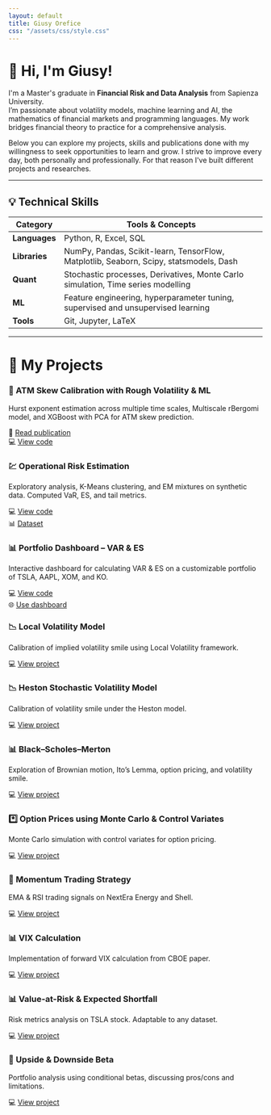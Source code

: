```yaml
---
layout: default
title: Giusy Orefice
css: "/assets/css/style.css"
---
```


# 👋 Hi, I'm Giusy!

I'm a Master's graduate in **Financial Risk and Data Analysis** from Sapienza University.  
I’m passionate about volatility models, machine learning and AI, the mathematics of financial markets and programming languages. My work bridges financial theory to practice for a comprehensive analysis.

Below you can explore my projects, skills and publications done with my willingness to seek opportunities to learn and grow. I strive to improve every day, both personally and professionally. For that reason I've built different projects and researches.

---

## 💡 Technical Skills

| Category       | Tools & Concepts |
|----------------|------------------|
| **Languages**  | Python, R, Excel, SQL|
| **Libraries**  | NumPy, Pandas, Scikit-learn, TensorFlow, Matplotlib, Seaborn, Scipy, statsmodels, Dash|
| **Quant**      | Stochastic processes, Derivatives, Monte Carlo simulation, Time series modelling |
| **ML**         | Feature engineering, hyperparameter tuning, supervised and unsupervised learning |
| **Tools**      | Git, Jupyter, LaTeX |

---

# 🚀 My Projects

<div class="projects-grid">

<div class="project-card">
<h3>🧠 ATM Skew Calibration with Rough Volatility & ML</h3>
<p>Hurst exponent estimation across multiple time scales, Multiscale rBergomi model, and XGBoost with PCA for ATM skew prediction.</p>
📄 <a href="https://papers.ssrn.com/sol3/papers.cfm?abstract_id=5369191" target="_blank">Read publication</a><br>
💻 <a href="https://github.com/yukigiusy/My-researches/blob/main/Thesis.ipynb" target="_blank">View code</a>
</div>

<div class="project-card">
<h3>💹 Operational Risk Estimation</h3>
<p>Exploratory analysis, K-Means clustering, and EM mixtures on synthetic data. Computed VaR, ES, and tail metrics.</p>
💻 <a href="https://github.com/yukigiusy/My-researches/blob/main/Operational_risk_estimation.ipynb" target="_blank">View code</a><br>
📊 <a href="https://github.com/yukigiusy/My-researches/blob/main/operational_risk_full.csv" target="_blank">Dataset</a>
</div>

<div class="project-card">
<h3>📊 Portfolio Dashboard – VAR & ES</h3>
<p>Interactive dashboard for calculating VAR & ES on a customizable portfolio of TSLA, AAPL, XOM, and KO.</p>
💻 <a href="https://github.com/yukigiusy/Dashboards/blob/main/VAR_and_ES_dashboard%20(1).ipynb" target="_blank">View code</a><br>
🌐 <a href="https://518279d1c2d8.ngrok-free.app/" target="_blank">Use dashboard</a>
</div>

<div class="project-card">
<h3>📉 Local Volatility Model</h3>
<p>Calibration of implied volatility smile using Local Volatility framework.</p>
💻 <a href="https://github.com/yukigiusy/My-researches/blob/main/Local_volatility.ipynb" target="_blank">View project</a>
</div>

<div class="project-card">
<h3>📉 Heston Stochastic Volatility Model</h3>
<p>Calibration of volatility smile under the Heston model.</p>
💻 <a href="https://github.com/yukigiusy/My-researches/blob/main/Stochastic_volatility%20(1).ipynb" target="_blank">View project</a>
</div>

<div class="project-card">
<h3>📊 Black–Scholes–Merton</h3>
<p>Exploration of Brownian motion, Ito’s Lemma, option pricing, and volatility smile.</p>
💻 <a href="https://github.com/yukigiusy/My-researches/blob/main/BSM_diving_into_Brownian_motion%2C_Ito's_lemma_and_stock_prices.ipynb" target="_blank">View project</a>
</div>

<div class="project-card">
<h3>*️⃣ Option Prices using Monte Carlo & Control Variates</h3>
<p>Monte Carlo simulation with control variates for option pricing.</p>
💻 <a href="https://github.com/yukigiusy/My-researches/blob/main/Final_Options_pricing.ipynb" target="_blank">View project</a>
</div>

<div class="project-card">
<h3>🌸 Momentum Trading Strategy</h3>
<p>EMA & RSI trading signals on NextEra Energy and Shell.</p>
💻 <a href="https://github.com/yukigiusy/My-researches/blob/main/Momentum_energy_markets.ipynb" target="_blank">View project</a>
</div>

<div class="project-card">
<h3>📊 VIX Calculation</h3>
<p>Implementation of forward VIX calculation from CBOE paper.</p>
💻 <a href="https://github.com/yukigiusy/My-researches/blob/main/modelling_vix.ipynb" target="_blank">View project</a>
</div>

<div class="project-card">
<h3>📊 Value-at-Risk & Expected Shortfall</h3>
<p>Risk metrics analysis on TSLA stock. Adaptable to any dataset.</p>
💻 <a href="https://github.com/yukigiusy/My-researches/blob/main/VAR_%20(1).ipynb" target="_blank">View project</a>
</div>

<div class="project-card">
<h3>🧪 Upside & Downside Beta</h3>
<p>Portfolio analysis using conditional betas, discussing pros/cons and limitations.</p>
💻 <a href="https://github.com/yukigiusy/University-projects/blob/main/Upside_and_downside_beta.ipynb" target="_blank">View project</a>
</div>

</div>
